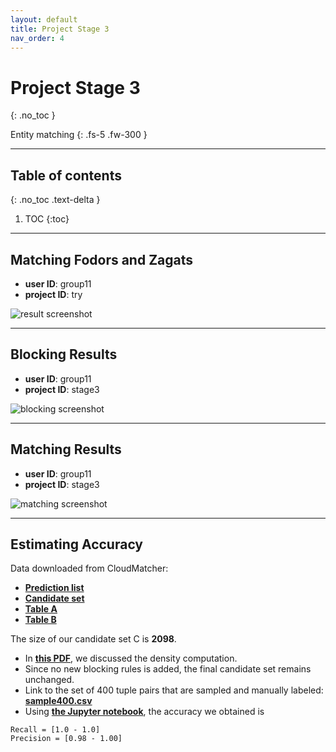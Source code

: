 ```yaml
---
layout: default
title: Project Stage 3
nav_order: 4
---
```


# Project Stage 3
{: .no_toc }

Entity matching
{: .fs-5 .fw-300 }

---

## Table of contents
{: .no_toc .text-delta }

1. TOC
{:toc}

---
## Matching Fodors and Zagats
+ **user ID**: group11    
+ **project ID**: try  

![result screenshot](https://raw.githubusercontent.com/chen-xanadu/cs839-website/master/stage3/result.png)


---

## Blocking Results

+ **user ID**: group11    
+ **project ID**: stage3


![blocking screenshot](https://raw.githubusercontent.com/chen-xanadu/cs839-website/master/stage3/blocking.PNG)

---

## Matching Results

+ **user ID**: group11    
+ **project ID**: stage3

![matching screenshot](https://raw.githubusercontent.com/chen-xanadu/cs839-website/master/stage3/matching.PNG)

--- 

## Estimating Accuracy

Data downloaded from CloudMatcher:
- [**Prediction list**](https://github.com/chen-xanadu/cs839-website/blob/master/stage3/prediction_list)  
- [**Candidate set**](https://github.com/chen-xanadu/cs839-website/blob/master/stage3/candidate_set)  
- [**Table A**](https://github.com/chen-xanadu/cs839-website/blob/master/stage3/tableA_meta)  
- [**Table B**](https://github.com/chen-xanadu/cs839-website/blob/master/stage3/tableB_imdb)  

The size of our candidate set C is **2098**.  
- In [**this PDF**](https://chen-xanadu.github.io/cs839-website/reports/stage3.pdf), we discussed the density computation.
- Since no new blocking rules is added, the final candidate set remains unchanged.
- Link to the set of 400 tuple pairs that are sampled and manually labeled: [**sample400.csv**](https://github.com/chen-xanadu/cs839-website/blob/master/stage3/sample400.csv)
- Using [**the Jupyter notebook**](https://nbviewer.jupyter.org/github/chen-xanadu/cs839-website/blob/master/stage3/estimating_precision_recall.ipynb), the accuracy we obtained is
```
Recall = [1.0 - 1.0]   
Precision = [0.98 - 1.00]     
```
